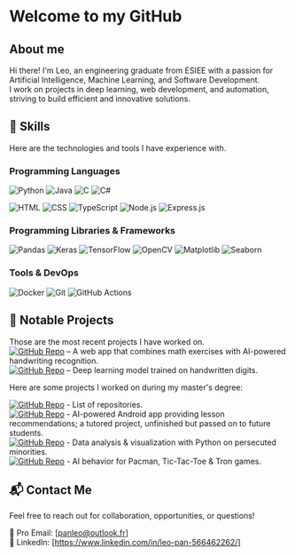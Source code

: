 # Welcome to my GitHub

## About me
Hi there! I'm Leo, an engineering graduate from ESIEE with a passion for Artificial Intelligence, Machine Learning, and Software Development.  
I work on projects in deep learning, web development, and automation, striving to build efficient and innovative solutions.

## 🔧 Skills
Here are the technologies and tools I have experience with.

### Programming Languages  
![Python](https://img.shields.io/badge/Python-3776AB?style=flat&logo=python&logoColor=white)
![Java](https://img.shields.io/badge/Java-007396?style=flat&logo=java&logoColor=white)
![C](https://img.shields.io/badge/C-A8B9CC?style=flat&logo=c&logoColor=white)
![C#](https://img.shields.io/badge/C%23-239120?style=flat&logo=csharp&logoColor=white)

![HTML](https://img.shields.io/badge/HTML5-E34F26?style=flat&logo=html5&logoColor=white)
![CSS](https://img.shields.io/badge/CSS3-1572B6?style=flat&logo=css3&logoColor=white)
![TypeScript](https://img.shields.io/badge/TypeScript-3178C6?style=flat&logo=typescript&logoColor=white)
![Node.js](https://img.shields.io/badge/Node.js-339933?style=flat&logo=nodedotjs&logoColor=white)
![Express.js](https://img.shields.io/badge/Express.js-000000?style=flat&logo=express&logoColor=white)


### Programming Libraries & Frameworks  
![Pandas](https://img.shields.io/badge/Pandas-150458?style=flat&logo=pandas&logoColor=white)
![Keras](https://img.shields.io/badge/Keras-D00000?style=flat&logo=keras&logoColor=white)
![TensorFlow](https://img.shields.io/badge/TensorFlow-FF6F00?style=flat&logo=tensorflow&logoColor=white)
![OpenCV](https://img.shields.io/badge/OpenCV-5C3EE8?style=flat&logo=opencv&logoColor=white)
![Matplotlib](https://img.shields.io/badge/Matplotlib-11557C?style=flat&logo=matplotlib&logoColor=white)
![Seaborn](https://img.shields.io/badge/Seaborn-1F77B4?style=flat&logo=seaborn&logoColor=white)  

### Tools & DevOps  
![Docker](https://img.shields.io/badge/Docker-2496ED?style=flat&logo=docker&logoColor=white)
![Git](https://img.shields.io/badge/Git-F05032?style=flat&logo=git&logoColor=white)
![GitHub Actions](https://img.shields.io/badge/GitHub%20Actions-2088FF?style=flat&logo=githubactions&logoColor=white)  

## 📌 Notable Projects
Those are the most recent projects I have worked on.  
[![GitHub Repo](https://img.shields.io/badge/GitHub-Repo-blue?style=flat&logo=github)](https://github.com/Goubigon/focus-flow)  – A web app that combines math exercises with AI-powered handwriting recognition.  
[![GitHub Repo](https://img.shields.io/badge/GitHub-Repo-blue?style=flat&logo=github)](https://github.com/Goubigon/MNIST-Server)  – Deep learning model trained on handwritten digits.

Here are some projects I worked on during my master's degree:  

[![GitHub Repo](https://img.shields.io/badge/GitHub-Repo-blue?style=flat&logo=github)](https://github.com/LeoPanEsiee?tab=repositories) - List of repositories.  
[![GitHub Repo](https://img.shields.io/badge/GitHub-Repo-blue?style=flat&logo=github)](https://github.com/LeoPanEsiee/ATELIERS) - AI-powered Android app providing lesson recommendations; a tutored project, unfinished but passed on to future students.  
[![GitHub Repo](https://img.shields.io/badge/GitHub-Repo-blue?style=flat&logo=github)](https://github.com/LeoPanEsiee/PythonProject) - Data analysis & visualization with Python on persecuted minorities.    
[![GitHub Repo](https://img.shields.io/badge/GitHub-Repo-blue?style=flat&logo=github)](https://github.com/LeoPanEsiee/E3-PythonIA) - AI behavior for Pacman, Tic-Tac-Toe & Tron games.

<!--
## 🎯 Stats
![GitHub Stats](https://github-readme-stats.vercel.app/api?username=Goubigon&show_icons=true&theme=dark)
![GitHub Streak](https://github-readme-streak-stats.herokuapp.com/?user=Goubigon&theme=dark)
-->


## 📬 Contact Me
Feel free to reach out for collaboration, opportunities, or questions!

📧 Pro Email: [panleo@outlook.fr]  
🔗 LinkedIn: [https://www.linkedin.com/in/leo-pan-566462262/]


